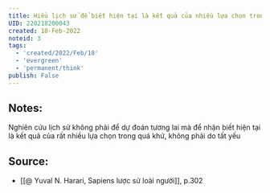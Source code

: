 ```yaml
---
title: Hiểu lịch sử để biết hiện tại là kết quả của nhiều lựa chọn trong quá khứ
UID: 220218200043
created: 18-Feb-2022
noteid: 3
tags:
  - 'created/2022/Feb/18'
  - 'evergreen'
  - 'permanent/think'
publish: False
---
```

## Notes:
Nghiên cứu lịch sử không phải để dự đoán tương lai mà để nhận biết hiện tại là kết quả của rất nhiều lựa chọn trong quá khứ, không phải do tất yếu

## Source:
- [[@ Yuval N. Harari, Sapiens lược sử loài người]], p.302


